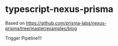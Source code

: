 # typescript-nexus-prisma

Based on https://github.com/prisma-labs/nexus-prisma/tree/master/examples/blog

Trigger Pipeline!!!